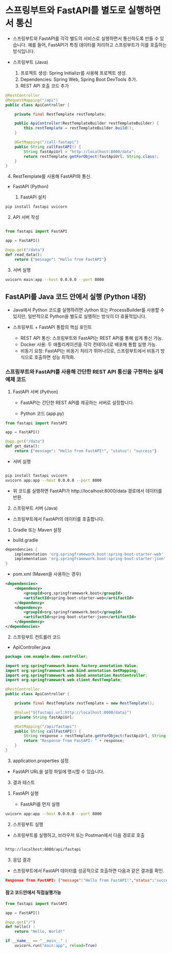 #  스프링부트와 FastAPI를 별도로 실행하면서 통신

 *  스프링부트와 FastAPI를 각각 별도의 서비스로 실행하면서 통신하도록 만들 수 있습니다. 
     예를 들어, FastAPI가 특정 데이터를 처리하고 스프링부트가 이를 호출하는 방식입니다.



* 스프링부트 (Java)

  1. 프로젝트 생성: Spring Initializr를 사용해 프로젝트 생성.
  2. Dependencies: Spring Web, Spring Boot DevTools 추가.
  3. REST API 호출 코드 추가

```java
@RestController
@RequestMapping("/api")
public class ApiController {

    private final RestTemplate restTemplate;

    public ApiController(RestTemplateBuilder restTemplateBuilder) {
        this.restTemplate = restTemplateBuilder.build();
    }

    @GetMapping("/call-fastapi")
    public String callFastAPI() {
        String fastApiUrl = "http://localhost:8000/data";
        return restTemplate.getForObject(fastApiUrl, String.class);
    }
}
```

   4. RestTemplate를 사용해 FastAPI와 통신.

 * FastAPI (Python)

    1. FastAPI 설치

```bash
pip install fastapi uvicorn
```

  2. API 서버 작성

```python

from fastapi import FastAPI

app = FastAPI()

@app.get("/data")
def read_data():
    return {"message": "Hello from FastAPI"}

```

   3. 서버 실행

```bash
uvicorn main:app --host 0.0.0.0 --port 8000
```


## FastAPI를 Java 코드 안에서 실행 (Python 내장)

   - Java에서 Python 코드를 실행하려면 Jython 또는 ProcessBuilder를 사용할 수 있지만, 일반적으로 Python을 별도로 실행하는 방식이 더 효율적입니다.

   * 스프링부트 + FastAPI 통합의 핵심 포인트

      - REST API 통신: 스프링부트와 FastAPI는 REST API를 통해 쉽게 통신 가능.
      - Docker 사용: 두 애플리케이션을 각각 컨테이너로 배포해 통합 실행 가능.
      - 비동기 요청: FastAPI는 비동기 처리가 뛰어나므로, 스프링부트에서 비동기 방식으로 호출하면 성능 최적화.



### 스프링부트와 FastAPI를 사용해 간단한 REST API 통신을 구현하는 실제 예제 코드

1. FastAPI 서버 (Python)

    - FastAPI는 간단한 REST API를 제공하는 서버로 설정합니다.

    - Python 코드 (app.py)

```python
from fastapi import FastAPI

app = FastAPI()

@app.get("/data")
def get_data():
    return {"message": "Hello from FastAPI!", "status": "success"}

```

- 서버 실행

```bash

pip install fastapi uvicorn
uvicorn app:app --host 0.0.0.0 --port 8000

```

- 위 코드를 실행하면 FastAPI가 http://localhost:8000/data 경로에서 데이터를 반환.


2. 스프링부트 서버 (Java)

  - 스프링부트에서 FastAPI의 데이터를 호출합니다.


 1) Gradle 또는 Maven 설정

  * build.gradle

```groovy
dependencies {
    implementation 'org.springframework.boot:spring-boot-starter-web'
    implementation 'org.springframework.boot:spring-boot-starter-json'
}
```

   * pom.xml (Maven을 사용하는 경우)

```xml
<dependencies>
    <dependency>
        <groupId>org.springframework.boot</groupId>
        <artifactId>spring-boot-starter-web</artifactId>
    </dependency>
    <dependency>
        <groupId>org.springframework.boot</groupId>
        <artifactId>spring-boot-starter-json</artifactId>
    </dependency>
</dependencies>

```

2) 스프링부트 컨트롤러 코드

  * ApiController.java


```java
package com.example.demo.controller;

import org.springframework.beans.factory.annotation.Value;
import org.springframework.web.bind.annotation.GetMapping;
import org.springframework.web.bind.annotation.RestController;
import org.springframework.web.client.RestTemplate;

@RestController
public class ApiController {

    private final RestTemplate restTemplate = new RestTemplate();

    @Value("${fastapi.url:http://localhost:8000/data}")
    private String fastApiUrl;

    @GetMapping("/api/fastapi")
    public String callFastAPI() {
        String response = restTemplate.getForObject(fastApiUrl, String.class);
        return "Response from FastAPI: " + response;
    }
}


```


3) application.properties 설정

  * FastAPI URL을 설정 파일에 명시할 수 있습니다.


3. 결과 테스트

1) FastAPI 실행

   * FastAPI를 먼저 실행

```bash
uvicorn app:app --host 0.0.0.0 --port 8000
```

2) 스프링부트 실행

  * 스프링부트를 실행하고, 브라우저 또는 Postman에서 다음 경로로 호출

```bash

http://localhost:8080/api/fastapi

```

3) 응답 결과

  * 스프링부트에서 FastAPI 데이터를 성공적으로 호출하면 다음과 같은 결과를 확인.

```json
Response from FastAPI: {"message":"Hello from FastAPI!","status":"success"}
```



#### 참고 코드안에서 직접실행가능

```python
from fastapi import FastAPI

app = FastAPI()

@app.get("/")
def hello() :
	return "Hello, World!"

if __name__ == "__main__" :
	uvicorn.run("main:app", reload=True)
```





